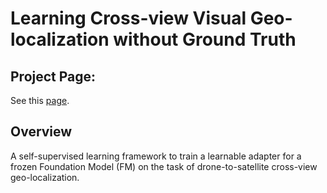 # Learning Cross-view Visual Geo-localization without Ground Truth


## Project Page:
See this [page](https://Collebt.github.io/EM-CVGL).

## Overview
A self-supervised learning framework to train a learnable adapter for a frozen Foundation Model (FM) on the task of drone-to-satellite cross-view geo-localization.


<!-- 
## BibTeX
```
@ARTICLE{li2023learning,
  author={Li, Haoyuan and Xu, Fang and Yang, Wen and Yu, Huai and Xiang, Yuming and Zhang, Haijian and Xia, Gui-Song},
  journal={IEEE Journal of Selected Topics in Applied Earth Observations and Remote Sensing}, 
  title={Learning to Find the Optimal Correspondence Between SAR and Optical Image Patches}, 
  year={2023},
  volume={16},
  number={},
  pages={9816-9830},
  keywords={Optical sensors;Optical imaging;Task analysis;Feature extraction;Visualization;Synthetic aperture radar;Remote sensing;Adversarial training;cross-modal image retrieval;graph neural network;synthetic aperture radar (SAR)},
  doi={10.1109/JSTARS.2023.3324768}}
``` -->

